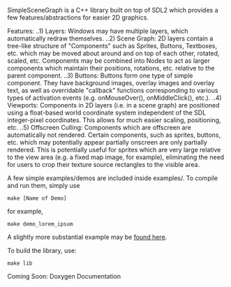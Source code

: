 SimpleSceneGraph is a C++ library built on top of SDL2 which provides a few features/abstractions for easier 2D graphics.

Features:
	..1) Layers:
		Windows may have multiple layers, which automatically redraw themselves.
	..2) Scene Graph:
		2D layers contain a tree-like structure of "Components" such as Sprites, Buttons, Textboxes, etc. which may be moved about around and on top of each other, rotated, scaled, etc.  Components may be combined into Nodes to act as larger components which maintain their positions, rotations, etc. relative to the parent component.
	..3) Buttons:
		Buttons form one type of simple component.  They have background images, overlay images and overlay text, as well as overridable "callback" functions corresponding to various types of activation events (e.g. onMouseOver(), onMiddleClick(), etc.).
	..4) Viewports:
		Components in 2D layers (i.e. in a scene graph) are positioned using a float-based world coordinate system independent of the SDL integer-pixel coordinates.  This allows for much easier scaling, positioning, etc.
	..5) Offscreen Culling:
		Components which are offscreen are automatically not rendered.  Certain components, such as sprites, buttons, etc. which may potentially appear partially onscreen are only partially rendered.  This is potentially useful for sprites which are very large relative to the view area (e.g. a fixed map image, for example), eliminating the need for users to crop their texture source rectangles to the visible area.

A few simple examples/demos are included inside examples/.  To compile and run them, simply use
```
make [Name of Demo]
```
for example,
```
make demo_lorem_ipsum
```

A slightly more substantial example may be [found here](https://github.com/ortegagingrich/SimpleSceneGraph). 

To build the library, use:
```
make lib
```


Coming Soon:
	Doxygen Documentation


